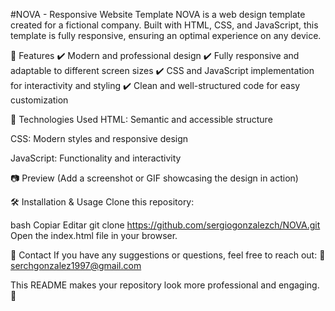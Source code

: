 #NOVA - Responsive Website Template
NOVA is a web design template created for a fictional company. Built with HTML, CSS, and JavaScript, this template is fully responsive, ensuring an optimal experience on any device.

📌 Features
✔️ Modern and professional design
✔️ Fully responsive and adaptable to different screen sizes
✔️ CSS and JavaScript implementation for interactivity and styling
✔️ Clean and well-structured code for easy customization

🚀 Technologies Used
HTML: Semantic and accessible structure

CSS: Modern styles and responsive design

JavaScript: Functionality and interactivity

📷 Preview
(Add a screenshot or GIF showcasing the design in action)

🛠️ Installation & Usage
Clone this repository:

bash
Copiar
Editar
git clone https://github.com/sergiogonzalezch/NOVA.git
Open the index.html file in your browser.

📩 Contact
If you have any suggestions or questions, feel free to reach out:
📧 serchgonzalez1997@gmail.com

This README makes your repository look more professional and engaging. 🚀
